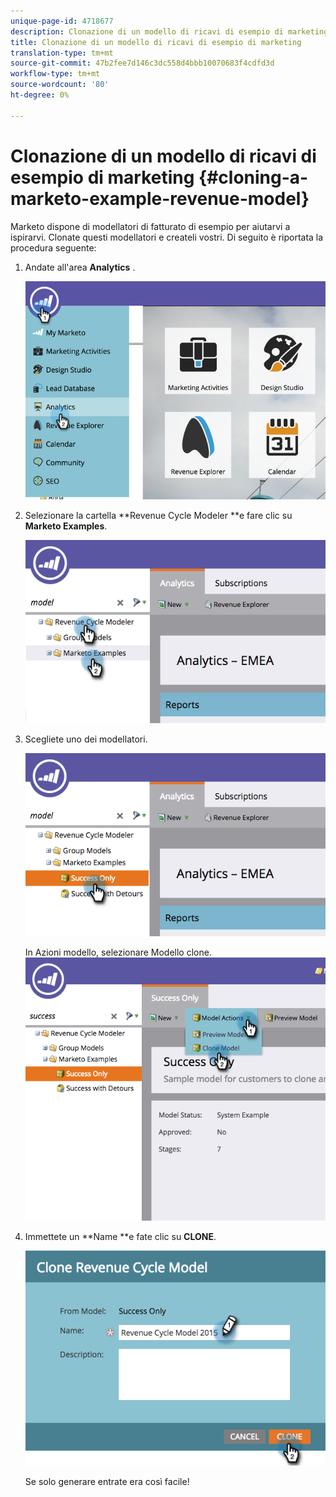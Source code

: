 ```yaml
---
unique-page-id: 4718677
description: Clonazione di un modello di ricavi di esempio di marketing - Documenti Marketo - Documentazione prodotto
title: Clonazione di un modello di ricavi di esempio di marketing
translation-type: tm+mt
source-git-commit: 47b2fee7d146c3dc558d4bbb10070683f4cdfd3d
workflow-type: tm+mt
source-wordcount: '80'
ht-degree: 0%

---
```



# Clonazione di un modello di ricavi di esempio di marketing {#cloning-a-marketo-example-revenue-model}

Marketo dispone di modellatori di fatturato di esempio per aiutarvi a ispirarvi. Clonate questi modellatori e createli vostri. Di seguito è riportata la procedura seguente:

1. Andate all&#39;area **Analytics** .

   ![](assets/image2015-4-27-17-3a37-3a30.png)

1. Selezionare la cartella **Revenue Cycle Modeler **e fare clic su **Marketo Examples**.

   ![](assets/image2015-4-27-17-3a11-3a39.png)

1. Scegliete uno dei modellatori.

   ![](assets/image2015-4-27-17-3a33-3a11.png)

   In Azioni modello, selezionare Modello clone.
   ![](assets/image2015-4-27-17-3a18-3a29.png)

1. Immettete un **Name **e fate clic su **CLONE**.

   ![](assets/image2015-4-27-17-3a20-3a22.png)

   Se solo generare entrate era così facile!

